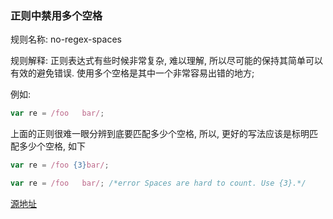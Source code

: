 ### 正则中禁用多个空格
规则名称: no-regex-spaces

规则解释: 正则表达式有些时候非常复杂, 难以理解, 所以尽可能的保持其简单可以有效的避免错误. 使用多个空格是其中一个非常容易出错的地方;

例如:
```js
var re = /foo   bar/;
```

上面的正则很难一眼分辨到底要匹配多少个空格, 所以, 更好的写法应该是标明匹配多少个空格, 如下


```js
var re = /foo {3}bar/;
```


```js
var re = /foo   bar/; /*error Spaces are hard to count. Use {3}.*/
```

[源地址](http://eslint.org/docs/rules/no-regex-spaces)